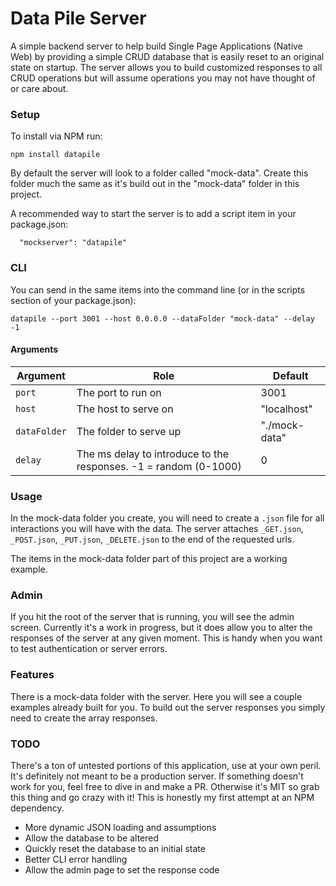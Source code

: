 Data Pile Server
================

A simple backend server to help build Single Page Applications (Native Web) by providing a simple CRUD database that is easily reset to an original state on startup.  The server allows you to build customized responses to all CRUD operations but will assume operations you may not have thought of or care about.

### Setup
To install via NPM run:

````
npm install datapile
````

By default the server will look to a folder called "mock-data".  Create this folder much the same as it's build out in the "mock-data" folder in this project.

A recommended way to start the server is to add a script item in your package.json:

````
  "mockserver": "datapile"
````

### CLI
You can send in the same items into the command line (or in the scripts section of your package.json):

````
datapile --port 3001 --host 0.0.0.0 --dataFolder "mock-data" --delay -1
````

#### Arguments

| Argument | Role | Default |
| ------------- | ------------- | ------------- |
| `port` | The port to run on | 3001 |
| `host` | The host to serve on | "localhost" |
| `dataFolder` | The folder to serve up | "./mock-data" |
| `delay` | The ms delay to introduce to the responses. -1 = random (0-1000) | 0 |

### Usage

In the mock-data folder you create, you will need to create a `.json` file for all interactions you will have with the data.  The server attaches `_GET.json`, `_POST.json`, `_PUT.json`, `_DELETE.json` to the end of the requested urls.

The items in the mock-data folder part of this project are a working example.

### Admin

If you hit the root of the server that is running, you will see the admin screen. Currently it's a work in progress, but it does allow you to alter the responses of the server at any given moment.  This is handy when you want to test authentication or server errors.

### Features

There is a mock-data folder with the server.  Here you will see a couple examples already built for you.  To build out the server responses you simply need to create the array responses.

### TODO

There's a ton of untested portions of this application, use at your own peril.  It's definitely not meant to be a production server.  If something doesn't work for you, feel free to dive in and make a PR.  Otherwise it's MIT so grab this thing and go crazy with it!  This is honestly my first attempt at an NPM dependency.

* More dynamic JSON loading and assumptions
* Allow the database to be altered
* Quickly reset the database to an initial state
* Better CLI error handling
* Allow the admin page to set the response code